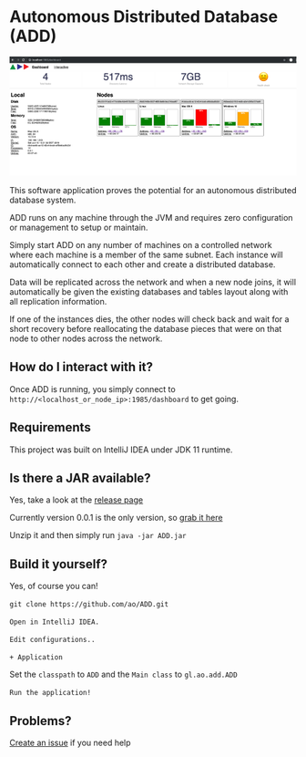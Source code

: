 # Autonomous Distributed Database (ADD)

![ADD Dashboard](artwork/dash1.png?raw=true "ADD Dashboard")

This software application proves the potential for an autonomous distributed database system.

ADD runs on any machine through the JVM and requires zero configuration or management to setup or maintain.

Simply start ADD on any number of machines on a controlled network where each machine is a member of the same subnet. Each instance will automatically connect to each other and create a distributed database. 

Data will be replicated across the network and when a new node joins, it will automatically be given the existing databases and tables layout along with all replication information.

If one of the instances dies, the other nodes will check back and wait for a short recovery before reallocating the database pieces that were on that node to other nodes across the network.  

## How do I interact with it?
Once ADD is running, you simply connect to `http://<localhost_or_node_ip>:1985/dashboard` to get going.

## Requirements
This project was built on IntelliJ IDEA under JDK 11 runtime.

## Is there a JAR available?
Yes, take a look at the [release page](https://github.com/ao/ADD/releases)

Currently version 0.0.1 is the only version, so [grab it here](https://github.com/ao/ADD/releases/download/0.0.1/ADD_0.0.1.zip)

Unzip it and then simply run `java -jar ADD.jar`

## Build it yourself?
Yes, of course you can!

`git clone https://github.com/ao/ADD.git`

`Open in IntelliJ IDEA.`

`Edit configurations..`

`+ Application`

Set the `classpath` to `ADD` and the `Main class` to `gl.ao.add.ADD`

`Run the application!`

## Problems?
[Create an issue](https://github.com/ao/ADD/issues/new) if you need help